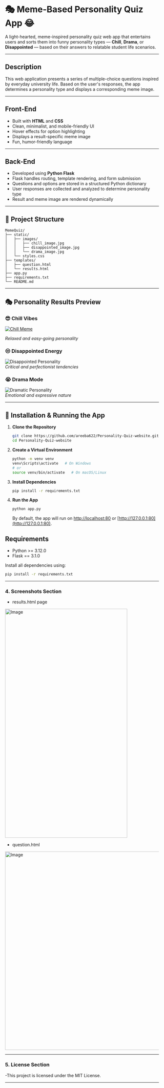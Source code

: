 # 🎭 Meme-Based Personality Quiz App 😂

A light-hearted, meme-inspired personality quiz web app that entertains users and sorts them into funny personality types — **Chill**, **Drama**, or **Disappointed** — based on their answers to relatable student life scenarios.

---

## Description

This web application presents a series of multiple-choice questions inspired by everyday university life. Based on the user's responses, the app determines a personality type and displays a corresponding meme image.

---

## Front-End

- Built with **HTML** and **CSS**
- Clean, minimalist, and mobile-friendly UI
- Hover effects for option highlighting
- Displays a result-specific meme image
- Fun, humor-friendly language

---

## Back-End

- Developed using **Python Flask**
- Flask handles routing, template rendering, and form submission
- Questions and options are stored in a structured Python dictionary
- User responses are collected and analyzed to determine personality type
- Result and meme image are rendered dynamically

---

## 📁 Project Structure

```text
MemeQuiz/
├── static/
│   ├── images/
│   │   ├── chill_image.jpg
│   │   ├── disappointed_image.jpg
│   │   └── drama_image.jpg
│   └── styles.css
├── templates/
│   ├── question.html
│   └── results.html
├── app.py
├── requirements.txt
└── README.md
```



---

## 🎭 Personality Results Preview

### 😎 Chill Vibes  
[![Chill Meme](static/images/chill_image.jpg)](static/images/chill_image.jpg)
  
*Relaxed and easy-going personality*

### 😒 Disappointed Energy  
![Disappointed Personality](https://github.com/areeba622/Personality-Quiz-website/raw/main/static/images/disappointed_image.jpg)  
*Critical and perfectionist tendencies*

### 😭 Drama Mode  
![Dramatic Personality](https://github.com/areeba622/Personality-Quiz-website/raw/main/static/images/drama_image.jpg)  
*Emotional and expressive nature*

---

## 🚀 Installation & Running the App

1. **Clone the Repository**
   ```bash
   git clone https://github.com/areeba622/Personality-Quiz-website.git
   cd Personality-Quiz-website

2. **Create a Virtual Environment**
    ```bash
    python -m venv venv
    venv\Scripts\activate   # On Windows
    # or
    source venv/bin/activate   # On macOS/Linux
    ```

3. **Install Dependencies**
    ```bash
    pip install -r requirements.txt
    ```

4. **Run the App**
    ```bash
    python app.py
    ```
    By default, the app will run on [http://localhost:80](http://localhost:80) or [http://127.0.0.1:80](http://127.0.0.1:80).


## Requirements

- Python >= 3.12.0
- Flask == 3.1.0

Install all dependencies using:
```bash
pip install -r requirements.txt
```

---

### 4. **Screenshots Section**
- results.html page
<img width="400" height="750" alt="Image" src="https://github.com/user-attachments/assets/36df0f6e-ae01-4e9b-9e0f-721ec22e1b7d" />

- question.html
<img width="700" height="650" alt="Image" src="https://github.com/user-attachments/assets/22cea028-a8ce-4d74-afa5-b76c039e47a6" />
  
---

### 5. **License Section**

-This project is licensed under the MIT License.

---


